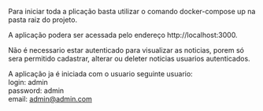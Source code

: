 Para iniciar toda a plicação basta utilizar o comando docker-compose up na pasta raiz do projeto.

A aplicação podera ser acessada pelo endereço http://localhost:3000.

Não é necessario estar autenticado para visualizar as noticias, porem só sera permitido cadastrar, alterar ou deleter noticias usuarios autenticados.

A aplicação ja é iniciada com o usuario seguinte usuario:<br>
login: admin<br>
password: admin<br>
email: admin@admin.com<br>

